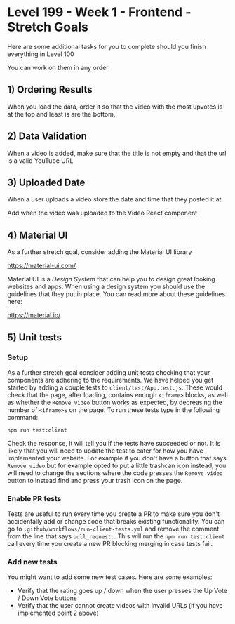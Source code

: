 # Level 199 - Week 1 - Frontend - Stretch Goals

Here are some additional tasks for you to complete should you finish everything in Level 100

You can work on them in any order

## 1) Ordering Results

When you load the data, order it so that the video with the most upvotes is at the top and least is are the bottom.

## 2) Data Validation

When a video is added, make sure that the title is not empty and that the url is a valid YouTube URL

## 3) Uploaded Date

When a user uploads a video store the date and time that they posted it at.

Add when the video was uploaded to the Video React component

## 4) Material UI

As a further stretch goal, consider adding the Material UI library

https://material-ui.com/

Material UI is a _Design System_ that can help you to design great looking websites and apps. When using a design system you should use the guidelines that they put in place. You can read more about these guidelines here:

https://material.io/

## 5) Unit tests


### Setup

As a further stretch goal consider adding unit tests checking that your components are adhering to the requirements. We have helped you get started by adding a couple tests to `client/test/App.test.js`. These would check that the page, after loading, contains enough `<iframe>` blocks, as well as whether the `Remove video` button works as expected, by decreasing the number of `<iframe>`s on the page. To run these tests type in the following command:

```
npm run test:client
```

Check the response, it will tell you if the tests have succeeded or not. It is likely that you will need to update the test to cater for how you have implemented your website. For example if you don't have a button that says `Remove video` but for example opted to put a little trashcan icon instead, you will need to change the sections where the code presses the `Remove video` button to instead find and press your trash icon on the page.

### Enable PR tests

Tests are useful to run every time you create a PR to make sure you don't accidentally add or change code that breaks existing functionality. You can go to `.github/workflows/run-client-tests.yml` and remove the comment from the line that says `pull_request:`. This will run the `npm run test:client` call every time you create a new PR blocking merging in case tests fail.

### Add new tests

You might want to add some new test cases. Here are some examples:

* Verify that the rating goes up / down when the user presses the Up Vote / Down Vote buttons
* Verify that the user cannot create videos with invalid URLs (if you have implemented point 2 above)
